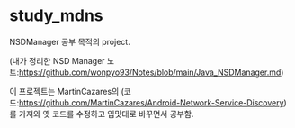 # study_mdns
NSDManager 공부 목적의 project.

(내가 정리한 NSD Manager 노트:https://github.com/wonpyo93/Notes/blob/main/Java_NSDManager.md)

이 프로젝트는 MartinCazares의 (코드:https://github.com/MartinCazares/Android-Network-Service-Discovery) 를 가져와 옛 코드를 수정하고 입맛대로 바꾸면서 공부함.
